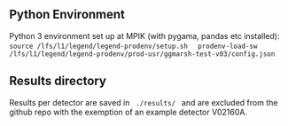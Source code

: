 


## Python Environment
Python 3 environment set up at MPIK (with pygama, pandas etc installed):
 <code> source /lfs/l1/legend/legend-prodenv/setup.sh </code>
 <code> prodenv-load-sw /lfs/l1/legend/legend-prodenv/prod-usr/ggmarsh-test-v03/config.json </code>

 ## Results directory
 Results per detector are saved in  <code> ./results/ </code> and are excluded from the github repo with the exemption of an example detector V02160A.